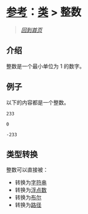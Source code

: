 # [参考](../references.md)：[类](../class.md) > 整数

> [*回到首页*](https://github.com/Flowtopia-Studio/FlowtopiaScript-Documentation)

## 介绍
整数是一个最小单位为 1 的数字。

## 例子
以下的内容都是一个整数。
```
233
```
```
0
```
```
-233
```

## 类型转换
整数可以直接被：
 - 转换为[字符串](string.md)
 - 转换为[浮点数](float.md)
 - 转换为[布尔](bool.md)
 - 转换为[路径](path.md)
